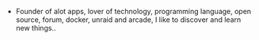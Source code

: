 - Founder of alot apps, lover of technology, programming language, open source, forum, docker, unraid and arcade, I like to discover and learn new things..
  <br>











































































































































































































































































































































































